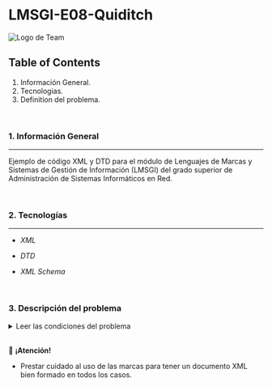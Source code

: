 # LMSGI-E08-Quiditch

![Logo de Team](https://github.com/ana-polo/LMSGI02-E01/blob/main/LMSGI.gif "Team logo")

## Table of Contents

1. Información General.
2. Tecnologias.
3. Definition del problema.

&nbsp;

### 1. Información General

***

Ejemplo de código XML y DTD para el módulo de Lenguajes de Marcas y Sistemas de Gestión de Información (LMSGI) del grado superior de Administración de Sistemas Informáticos en Red.

&nbsp;

### 2. Tecnologías

***

- *XML*

- *DTD*

- *XML Schema*

&nbsp;

### 3. Descripción del problema

<details>
	<summary>Leer las condiciones del problema</summary>
		En el mundo mágico el principal deporte es el Quiditch, que se desarrolla mientras 14 jugadores, 
		7 de cada equipo, vuelan en escobas al tiempo que esquivan las bludgers ( tipo de pelota hechizada 
		que persigue a los jugadores de forma indiscriminada ). En cada equipo hay siete jugadores:
		<br />
				- Tres son cazadores, su cometido es lanzar la quaffle ( pelota especial ) e intentar que entre 
				por uno de los aros de gol. Obtienen diez puntos cada vez que la quaffle pasa por un aro. 

				<br />
				- El guardián, vuela alrededor de los aros de gol y detiene los lanzamientos del otro equipo.

				<br />
				- Dos golpeadores, cuyo trabajo es proteger a su equipo de las bludgers y desviarlas hacia el equipo contrario. 

				<br />
				- El buscador, vuela entre cazadores, golpeadores, la quaffle y las bludgers, intentando atrapar la snitch 
				 dorada ( una pelota pequeña con alas que vuela muy rápido y es difícil de coger, ya que está hechizada para 
				no dejarse atrapar ) antes de que la coja el otro buscador, porque cada vez que un buscador la atrapa, su 
				equipo gana ciento cincuenta puntos extra.
				<br />
		
		Un partido de quidditch sólo termina cuando se atrapa la snitch, así que puede durar muchísimo ( el record 
		son 3 meses 2 días y 3minutos ). 
		<br />

		El colegio de magia y hechicería Hogwarts celebra todos los cursos un campeonato de Quidditch entre las 
		cuatro casas del colegio, Gryffinfor, Ravenclaw, Hufflepuff y Slytherin. Los cuatro equipos compiten 
		entre sí para luchar por la Copa del colegio.
		<br />
		
		Para agilizar la gestión de los datos del campeonato, Albus Dumbledor, director del colegio de magia y 
		hechicería Hogwarts, ha contratado a los mejores especialistas en lenguajes de marcas, los alumnos muggles 
		del 1er curso de ASIR del IES Alisal, para hacer una aplicación xml que valide los documentos XML con la información 
		sobre cada uno de los partidos que tienen lugar. 
		<br />
		
		Estos ficheros XML han de contener la siguiente información sobre el partido:
		<br />
		
			- Equipos que lo juegan. ( Sólo pueden ser los equipos de las casas de Hogwarts ).
			<br />

			- Fecha del encuentro. 
			<br />

			- Duración del mismo. 
			<br />

			- Ganador. ( Su valor será el nombre del equipo ganador ). 
			<br />
			
			- Arbitro. Pueden ser la profesora. Hooch o el profesor Snape.
			<br />
			
			- Código de identificación del partido. Está formado por las iniciales de los equipos contrincantes, en mayúsculas, seguidas de un guión y cuatro cifras que representan el año del partido.
			<br />

		Sobre cada equipo se guardará la siguiente información:
		<br />
		
			- Nombre.
			<br />
			
			- Agrupar los jugadores que ocupan cada uno de los puestos. Hay que guardar, si es el caso, los goles que ha metido cada uno de los cazadores, las paradas del guardián y si el buscador ha capturado o no la snicht dorada. 
			<br />
			
			- Puntos conseguidos. 
			<br />
			
			- Código que lo identifica, se formará por las 3 primeras letras del nombre, en minúsculas, seguido de tres cifras. 
			<br />

		La información que queremos guardar de cada uno de los jugadores es:
		<br />

			- Nombre. 
			<br />

			- Número de faltas cometidas, si las hay. 
			<br />

			- Código identificador, que coincide con el expediente académico. Está compuesto de 8 Caracteres alfanuméricos. 
			<br />

			- Número de cursos que lleva formando parte del equipo.
			<br />

</details>
&nbsp;

👀 **¡Atención!**

- Prestar cuidado al uso de las marcas para tener un documento XML bien formado en todos los casos.

&nbsp;
